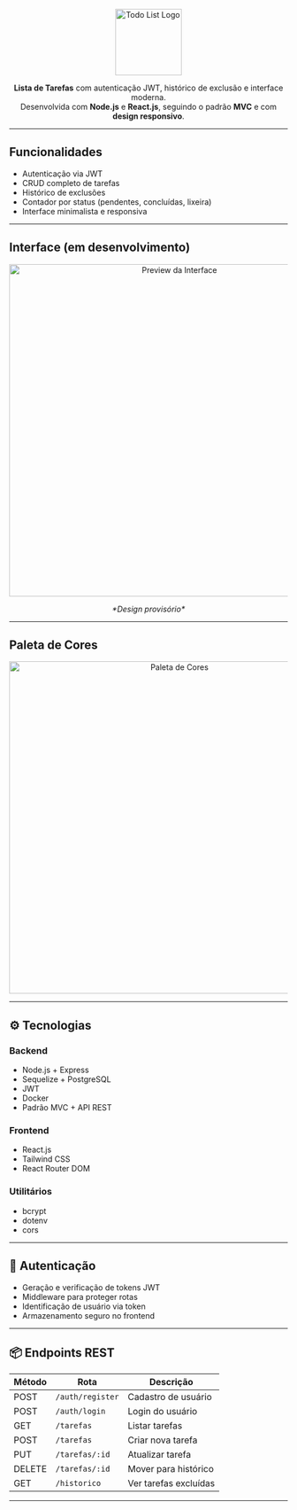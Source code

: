 <p align="center">
  <img src="https://github.com/user-attachments/assets/86db09fc-3010-4e50-84db-51bf0e5514ea" alt="Todo List Logo" width="120" />
</p>

<p align="center">
  <strong>Lista de Tarefas</strong> com autenticação JWT, histórico de exclusão e interface moderna. <br />
  Desenvolvida com <strong>Node.js</strong> e <strong>React.js</strong>, seguindo o padrão <strong>MVC</strong> e com <strong>design responsivo</strong>.
</p>

---

## Funcionalidades

- Autenticação via JWT  
- CRUD completo de tarefas  
- Histórico de exclusões  
- Contador por status (pendentes, concluídas, lixeira)  
- Interface minimalista e responsiva  

---

## Interface (em desenvolvimento)

<p align="center">
  <img src="https://github.com/user-attachments/assets/cb9b3f5f-e3c8-40ca-b799-f2f71b0fbf76" alt="Preview da Interface" width="600"/>
</p>

<p align="center"><em>*Design provisório*</em></p>

---

## Paleta de Cores

<p align="center">
  <img src="https://github.com/user-attachments/assets/01ac0d2a-c7dc-4808-ae83-e717159fbdb8" alt="Paleta de Cores" width="600"/>
</p>

---

## ⚙️ Tecnologias

### Backend
- Node.js + Express  
- Sequelize + PostgreSQL  
- JWT  
- Docker  
- Padrão MVC + API REST  

### Frontend
- React.js  
- Tailwind CSS  
- React Router DOM  

### Utilitários
- bcrypt  
- dotenv  
- cors  

---

## 🔐 Autenticação

- Geração e verificação de tokens JWT  
- Middleware para proteger rotas  
- Identificação de usuário via token  
- Armazenamento seguro no frontend  

---

## 📦 Endpoints REST

| Método | Rota             | Descrição                     |
|--------|------------------|-------------------------------|
| POST   | `/auth/register` | Cadastro de usuário           |
| POST   | `/auth/login`    | Login do usuário              |
| GET    | `/tarefas`       | Listar tarefas                |
| POST   | `/tarefas`       | Criar nova tarefa             |
| PUT    | `/tarefas/:id`   | Atualizar tarefa              |
| DELETE | `/tarefas/:id`   | Mover para histórico          |
| GET    | `/historico`     | Ver tarefas excluídas         |

---
